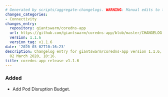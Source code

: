 ```yaml
---
# Generated by scripts/aggregate-changelogs. WARNING: Manual edits to this files will be overwritten.
changes_categories:
- Connectivity
changes_entry:
  repository: giantswarm/coredns-app
  url: https://github.com/giantswarm/coredns-app/blob/master/CHANGELOG.md#v116-2020-02-28
  version: 1.1.6
  version_tag: v1.1.6
date: '2020-03-02T10:16:23'
description: Changelog entry for giantswarm/coredns-app version 1.1.6, published on
  02 March 2020, 10:16.
title: coredns-app release v1.1.6
---
```


### Added
- Add Pod Disruption Budget.
